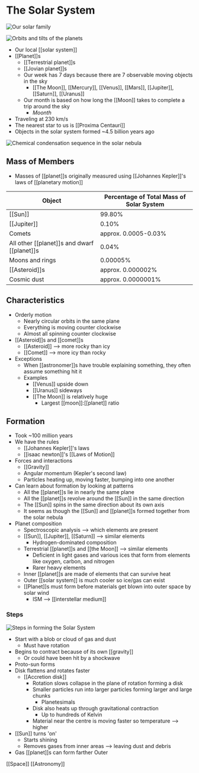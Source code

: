 # The Solar System

![Our solar family](/assets/second-brain/2020-09-06-21-10-47.png)

![Orbits and tilts of the planets](/assets/second-brain/2020-12-06-14-07-20.png)

- Our local [[solar system]]
- [[Planet]]s
  - [[Terrestrial planet]]s
  - [[Jovian planet]]s
  - Our week has 7 days because there are 7 observable moving objects in the sky
    - [[The Moon]], [[Mercury]], [[Venus]], [[Mars]], [[Jupiter]], [[Saturn]], [[Uranus]]
  - Our month is based on how long the [[Moon]] takes to complete a trip around the sky
    - *Moonth*
- Traveling at 230 km/s
- The nearest star to us is [[Proxima Centauri]]
- Objects in the solar system formed ~4.5 billion years ago

![Chemical condensation sequence in the solar nebula](/assets/second-brain/2020-12-04-12-49-33.png)

## Mass of Members

- Masses of [[planet]]s originally measured using [[Johannes Kepler]]'s laws of [[planetary motion]]

| Object                                      | Percentage of Total Mass of Solar System |
| ------------------------------------------- | ---------------------------------------- |
| [[Sun]]                                     | 99.80%                                   |
| [[Jupiter]]                                 | 0.10%                                    |
| Comets                                      | approx. 0.0005-0.03%                     |
| All other [[planet]]s and dwarf [[planet]]s | 0.04%                                    |
| Moons and rings                             | 0.00005%                                 |
| [[Asteroid]]s                               | approx. 0.000002%                        |
| Cosmic dust                                 | approx. 0.0000001%                       |

## Characteristics

- Orderly motion
  - Nearly circular orbits in the same plane
  - Everything is moving counter clockwise
  - Almost all spinning counter clockwise
- [[Asteroid]]s and [[comet]]s
  - [[Asteroid]] --> more rocky than icy
  - [[Comet]] --> more icy than rocky
- Exceptions
  - When [[astronomer]]s have trouble explaining something, they often assume something hit it
  - Examples
    - [[Venus]] upside down
    - [[Uranus]] sideways
    - [[The Moon]] is relatively huge
      - Largest [[moon]]:[[planet]] ratio

## Formation

- Took ~100 million years
- We have the rules
  - [[Johannes Kepler]]'s laws
  - [[isaac newton]]'s [[Laws of Motion]]
- Forces and interactions
  - [[Gravity]]
  - Angular momentum (Kepler's second law)
  - Particles heating up, moving faster, bumping into one another
- Can learn about formation by looking at patterns
  - All the [[planet]]s lie in nearly the same plane
  - All the [[planet]]s revolve around the [[Sun]] in the same direction
  - The [[Sun]] spins in the same direction about its own axis
  - It seems as though the [[Sun]] and [[planet]]s formed together from the solar nebula
- Planet composition
  - Spectroscopic analysis --> which elements are present
  - [[Sun]], [[Jupiter]], [[Saturn]] --> similar elements
    - Hydrogen-dominated composition
  - Terrestrial [[planet]]s and [[the Moon]] --> similar elements
    - Deficient in light gases and various ices that form from elements like oxygen, carbon, and nitrogen
    - Rarer heavy elements
  - Inner [[planet]]s are made of elements that can survive heat
  - Outer [[solar system]] is much cooler so ice/gas can exist
  - [[Planet]]s must form before materials get blown into outer space by solar wind
    - ISM --> [[interstellar medium]]

### Steps

![Steps in forming the Solar System](/assets/second-brain/2020-12-04-12-47-02.png)

- Start with a blob or cloud of gas and dust
  - Must have rotation
- Begins to contract because of its own [[gravity]]
  - Or could have been hit by a shockwave
- Proto-sun forms
- Disk flattens and rotates faster
  - [[Accretion disk]]
    - Rotation slows collapse in the plane of rotation forming a disk
    - Smaller particles run into larger particles forming larger and large chunks
      - Planetesimals
    - Disk also heats up through gravitational contraction
      - Up to hundreds of Kelvin
    - Material near the centre is moving faster so temperature --> higher
- [[Sun]] turns 'on'
  - Starts shining
  - Removes gases from inner areas --> leaving dust and debris
- Gas [[planet]]s can form farther Outer

[[Space]] [[Astronomy]]

